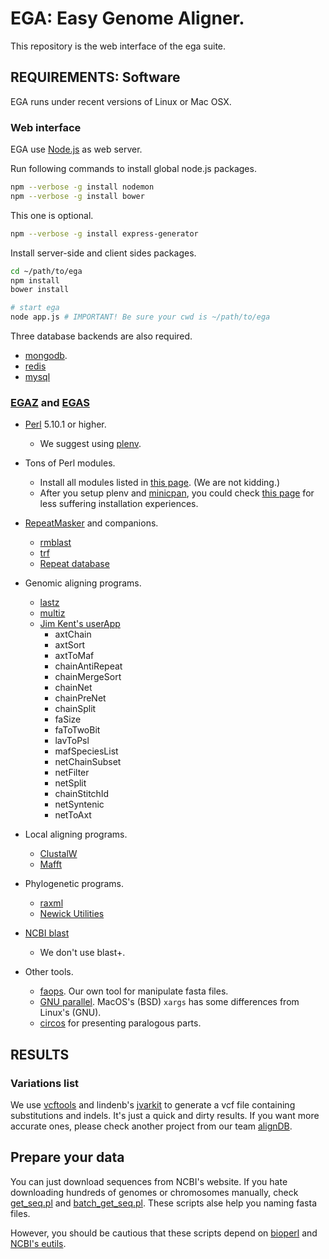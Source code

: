 # EGA: Easy Genome Aligner.

This repository is the web interface of the ega suite.

## REQUIREMENTS: Software

EGA runs under recent versions of Linux or Mac OSX.

### Web interface

EGA use [Node.js](https://nodejs.org/) as web server.

Run following commands to install global node.js packages.

```bash
npm --verbose -g install nodemon
npm --verbose -g install bower
```

This one is optional.

```bash
npm --verbose -g install express-generator
```

Install server-side and client sides packages.

```bash
cd ~/path/to/ega
npm install
bower install

# start ega
node app.js # IMPORTANT! Be sure your cwd is ~/path/to/ega
```

Three database backends are also required.

* [mongodb](http://www.mongodb.org/). 
* [redis](http://redis.io/)
* [mysql](http://www.mysql.com/)

### [EGAZ](https://github.com/wang-q/egaz) and [EGAS](https://github.com/wang-q/egas)

* [Perl](http://www.perl.org/) 5.10.1 or higher.
	+ We suggest using [plenv](https://github.com/tokuhirom/plenv).

* Tons of Perl modules.
	+ Install all modules listed in [this page](https://stratopan.com/wangq/alignDB/master). (We are not kidding.)
	+ After you setup plenv and [minicpan](https://metacpan.org/release/CPAN-Mini), you could check [this page](https://github.com/wang-q/tool/blob/master/stpan.txt) for less suffering installation experiences.

* [RepeatMasker](http://www.repeatmasker.org/) and companions.
	+ [rmblast](http://www.repeatmasker.org/RMBlast.html)
	+ [trf](http://tandem.bu.edu/trf/trf.html)
	+ [Repeat database](www.girinst.org)

* Genomic aligning programs.
	+ [lastz](http://www.bx.psu.edu/~rsharris/lastz/)
	+ [multiz](http://www.bx.psu.edu/miller_lab/dist/multiz-tba.012109.tar.gz)
	+ [Jim Kent's userApp](http://hgdownload.cse.ucsc.edu/admin/exe/)
        - axtChain
        - axtSort
        - axtToMaf
        - chainAntiRepeat
        - chainMergeSort
        - chainNet
        - chainPreNet
        - chainSplit
        - faSize
        - faToTwoBit
        - lavToPsl
        - mafSpeciesList
        - netChainSubset
        - netFilter
        - netSplit
        - chainStitchId
        - netSyntenic
        - netToAxt

* Local aligning programs.
	+ [ClustalW](http://www.clustal.org/download/current/)
	+ [Mafft](http://mafft.cbrc.jp/alignment/software/)

* Phylogenetic programs.
	+ [raxml](http://sco.h-its.org/exelixis/web/software/raxml/index.html)
	+ [Newick Utilities](http://cegg.unige.ch/newick_utils)

* [NCBI blast](http://ftp.ncbi.nlm.nih.gov/blast/executables/release/LATEST/)
    + We don't use blast+.

* Other tools.
	+ [faops](https://github.com/wang-q/faops). Our own tool for manipulate fasta files.
	+ [GNU parallel](http://www.gnu.org/software/parallel/). MacOS's (BSD) `xargs` has some differences from Linux's (GNU).
	+ [circos](http://circos.ca/) for presenting paralogous parts.

## RESULTS

### Variations list

We use [vcftools](http://vcftools.sourceforge.net/index.html) and lindenb's [jvarkit](https://github.com/lindenb/jvarkit/wiki/Biostar94573)  to generate a vcf file containing substitutions and indels. 
It's just a quick and dirty results. 
If you want more accurate ones, please check another project from our team [alignDB](https://github.com/wang-q/alignDB).

## Prepare your data

You can just download sequences from NCBI's website. If you hate downloading hundreds of genomes or chromosomes manually, check [get_seq.pl](https://github.com/wang-q/withncbi/blob/master/util/get_seq.pl) and [batch_get_seq.pl](https://github.com/wang-q/withncbi/blob/master/util/batch_get_seq.pl). These scripts alse help you naming fasta files.

However, you should be cautious that these scripts depend on [bioperl](https://github.com/bioperl/bioperl-live) and [NCBI's eutils](https://github.com/bioperl/Bio-EUtilities).
